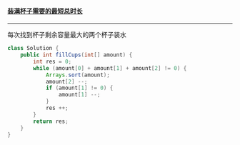 #### <a href="https://leetcode.cn/problems/minimum-amount-of-time-to-fill-cups/">装满杯子需要的最短总时长</a>

---------------------

每次找到杯子剩余容量最大的两个杯子装水

```java
class Solution {
    public int fillCups(int[] amount) {
        int res = 0;
        while (amount[0] + amount[1] + amount[2] != 0) {
            Arrays.sort(amount);
            amount[2] --;
            if (amount[1] != 0) {
                amount[1] --;
            }
            res ++;
        }
        return res;
    }
}
```


